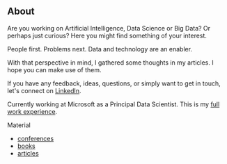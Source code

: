 
## About

Are you working on Artificial Intelligence, Data Science or Big Data? Or perhaps just curious? Here you might find something of your interest.

People first. Problems next. Data and technology are an enabler.

With that perspective in mind, I gathered some thoughts in my articles. I hope you can make use of them.

If you have any feedback, ideas, questions, or simply want to get in touch, let's connect on [LinkedIn](https://uk.linkedin.com/in/michele-usuelli-1b84b460).

Currently working at Microsoft as a Principal Data Scientist. This is my [full work experience](pages/biography.md).

Material
- [conferences](pages/conferences.md)
- [books](pages/books.md)
- [articles](pages/articles.md)


